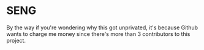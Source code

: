 # SENG
By the way if you're wondering why this got unprivated, it's because Github wants to charge me money since there's more than 3 contributors to this project.
